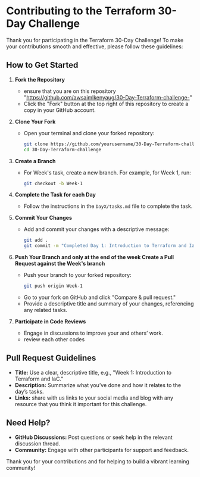 # Contributing to the Terraform 30-Day Challenge

Thank you for participating in the Terraform 30-Day Challenge! To make your contributions smooth and effective, please follow these guidelines:

## How to Get Started

1. **Fork the Repository**
   - ensure that you are on this repository "https://github.com/awsaimlkenyaug/30-Day-Terraform-challenge-"
   - Click the "Fork" button at the top right of this repository to create a copy in your GitHub account.

3. **Clone Your Fork**
   - Open your terminal and clone your forked repository:
     ```bash
     git clone https://github.com/yourusername/30-Day-Terraform-challenge-.git
     cd 30-Day-Terraform-challenge
     ```

4. **Create a Branch**
   - For Week's task, create a new branch. For example, for Week 1, run:
     ```bash
     git checkout -b Week-1
     ```

5. **Complete the Task for each Day**
   - Follow the instructions in the `DayX/tasks.md` file to complete the task.

6. **Commit Your Changes**
   - Add and commit your changes with a descriptive message:
     ```bash
     git add .
     git commit -m "Completed Day 1: Introduction to Terraform and IaC"
     ```

7. **Push Your Branch and only at the end of the week Create a Pull Request against the Week's branch**
   - Push your branch to your forked repository:
     ```bash
     git push origin Week-1
     ```
   - Go to your fork on GitHub and click "Compare & pull request."
   - Provide a descriptive title and summary of your changes, referencing any related tasks.

8. **Participate in Code Reviews**
   - Engage in discussions to improve your and others’ work.
   - review each other codes 

## Pull Request Guidelines

- **Title:** Use a clear, descriptive title, e.g., "Week 1: Introduction to Terraform and IaC."
- **Description:** Summarize what you’ve done and how it relates to the day’s tasks.
- **Links:** share with us links to your social media and blog with any resource that you think it important for this challenge.

## Need Help?

- **GitHub Discussions:** Post questions or seek help in the relevant discussion thread.
- **Community:** Engage with other participants for support and feedback.

Thank you for your contributions and for helping to build a vibrant learning community!